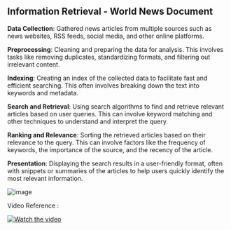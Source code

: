 ## Information Retrieval - World News Document


**Data Collection**: Gathered news articles from multiple sources such as news websites, RSS feeds, social media, and other online platforms.

**Preprocessing**: Cleaning and preparing the data for analysis. This involves tasks like removing duplicates, standardizing formats, and filtering out irrelevant content.

**Indexing**: Creating an index of the collected data to facilitate fast and efficient searching. This often involves breaking down the text into keywords and metadata.

**Search and Retrieval**: Using search algorithms to find and retrieve relevant articles based on user queries. This can involve keyword matching and other techniques to understand and interpret the query.

**Ranking and Relevance**: Sorting the retrieved articles based on their relevance to the query. This can involve factors like the frequency of keywords, the importance of the source, and the recency of the article.

**Presentation**: Displaying the search results in a user-friendly format, often with snippets or summaries of the articles to help users quickly identify the most relevant information.


![image](https://github.com/user-attachments/assets/1536bd19-dd7f-45e3-88dd-e621d643e28e)


Video Reference : 

[![Watch the video](https://github.com/user-attachments/assets/1536bd19-dd7f-45e3-88dd-e621d643e28e)](https://www.youtube.com/watch?v=tsOl8vEKmCg)


